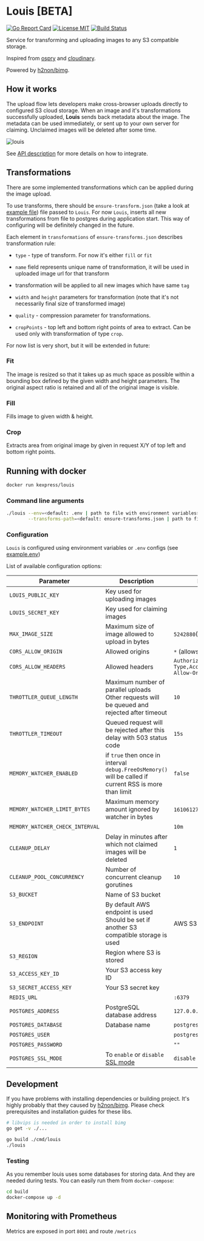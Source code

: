 # Louis [BETA]

[![Go Report Card](https://goreportcard.com/badge/github.com/KazanExpress/louis)](https://goreportcard.com/report/github.com/KazanExpress/louis)
[![License MIT](https://img.shields.io/badge/License-MIT-brightgreen.svg)](https://img.shields.io/badge/License-MIT-brightgreen.svg)
[![Build Status](https://drone.kznexpress.ru/api/badges/KazanExpress/louis/status.svg)](https://drone.kznexpress.ru/KazanExpress/louis)

Service for transforming and uploading images to any S3 compatible storage.

Inspired from [ospry](http://ospry.io) and [cloudinary](http://cloudinary.com).

Powered by [h2non/bimg](https://github.com/h2non/bimg).

## How it works

The upload flow lets developers make cross-browser uploads directly to configured S3 cloud storage. When an image and it's transformations successfully uploaded, **Louis** sends back metadata about the image. The metadata can be used immediately, or sent up to your own server for claiming. Unclaimed images will be deleted after some time.

![louis](https://user-images.githubusercontent.com/7482065/42679463-b07be3d6-868a-11e8-97f9-61cb67532e28.png)

See [API description](/api/docs.md) for more details on how to integrate.

## Transformations

There are some implemented transformations which can be applied during the image upload.

To use transforms, there should be `ensure-transform.json` (take a look at [example file](https://github.com/KazanExpress/louis/blob/master/cmd/louis/ensure-transforms.json)) file passed to `Louis`. For now `Louis`, inserts all new transformations from file to postgres during application start. This way of configuring will be definitely changed in the future.

Each element in `transformations` of `ensure-transforms.json` describes transformation rule:

- `type` - type of transform. For now it's either `fill` or `fit`

- `name` field represents unique name of transformation, it will be used in uploaded image url for that transform

- transformation will be applied to all new images which have same `tag`

- `width` and `height` parameters for transformation (note that it's not necessarily final size of transformed image)

- `quality` - compression parameter for transformations.

- `cropPoints` - top left and bottom right points of area to extract. Can be used only with transformation of type `crop`.

For now list is very short, but it will be extended in future:

### Fit

The image is resized so that it takes up as much space as possible within a bounding box defined by the given width and height parameters.
The original aspect ratio is retained and all of the original image is visible.

### Fill

Fills image to given width & height.

### Crop

Extracts area from original image by given in request X/Y of top left and bottom right points.

## Running with docker

```bash
docker run kexpress/louis
```


### Command line arguments

```bash
./louis --env=<default: .env | path to file with environment variables> \
        --transforms-path=<default: ensure-transforms.json | path to file containing json description of transforms>
```

### Configuration

`Louis` is configured using environment variables or `.env` configs (see [example.env](/example.env))

List of available configuration options:

| Parameter                   | Description                       | Default             | Required |
|-----------------------------|-----------------------------------|---------------------|----------|
| `LOUIS_PUBLIC_KEY`  | Key used for uploading images      |      | Yes |
| `LOUIS_SECRET_KEY` | Key used for claiming images |   | Yes |
| `MAX_IMAGE_SIZE` | Maximum size of image allowed to upload in bytes | `5242880`(~5MB) | No |
| `CORS_ALLOW_ORIGIN` | Allowed origins | `*` (allows all) | No |
| `CORS_ALLOW_HEADERS` | Allowed headers | `Authorization,Content-Type,Access-Content-Allow-Origin` | No |
| `THROTTLER_QUEUE_LENGTH` | Maximum number of parallel uploads Other requests will be queued and rejected after timeout | `10` | No |
| `THROTTLER_TIMEOUT` | Queued request will be rejected after this delay with 503 status code | `15s` | No |
| `MEMORY_WATCHER_ENABLED` | if `true` then once in interval `debug.FreeOsMemory()` will be called if current RSS is more than limit | `false` | No |
| `MEMORY_WATCHER_LIMIT_BYTES` | Maximum memory amount ignored by watcher in bytes |  `1610612736` (1.5GB) | No |
| `MEMORY_WATCHER_CHECK_INTERVAL` |  | `10m` | No |
| `CLEANUP_DELAY` | Delay in minutes after which not claimed images will be deleted | `1` | No |
| `CLEANUP_POOL_CONCURRENCY` | Number of concurrent cleanup gorutines | `10` | No |
| `S3_BUCKET` | Name of S3 bucket |  | Yes |
| `S3_ENDPOINT` | By default AWS endpoint is used Should be set if another S3 compatible storage is used | AWS S3 | No |
| `S3_REGION` | Region where S3 is stored |  | Yes |
| `S3_ACCESS_KEY_ID` | Your S3 access key ID |  | Yes |
| `S3_SECRET_ACCESS_KEY` | Your S3 secret key |  | Yes |
| `REDIS_URL` |  | `:6379` | No |
| `POSTGRES_ADDRESS` | PostgreSQL database address | `127.0.0.1:5432` | No |
| `POSTGRES_DATABASE` | Database name | `postgres` | No |
| `POSTGRES_USER` | | `postgres` | No |
| `POSTGRES_PASSWORD` | | `""` | No |
| `POSTGRES_SSL_MODE` | To `enable` or `disable` [SSL mode](https://www.postgresql.org/docs/9.1/libpq-ssl.html) | `disable` | No |

## Development

If you have problems with installing dependencies or building project. 
It's highly probably that they caused by [h2non/bimg](https://github.com/h2non/bimg). Please check prerequisites and installation guides for these libs.

```bash
# libvips is needed in order to install bimg
go get -v ./...

go build ./cmd/louis
./louis
```

### Testing

As you remember louis uses some databases for storing data. And they are needed during tests. You can easily run them from `docker-compose`:

```bash
cd build
docker-compose up -d
```

## Monitoring with Prometheus

Metrics are exposed in port `8001` and route `/metrics`